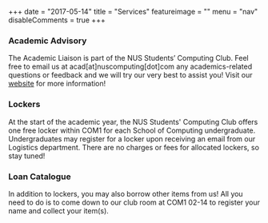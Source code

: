 +++
date = "2017-05-14"
title = "Services"
featureimage = ""
menu = "nav"
disableComments = true
+++

### Academic Advisory

The Academic Liaison is part of the NUS Students’ Computing Club. Feel free to email us at acad[at]nuscomputing[dot]com any academics-related questions or feedback and we will try our very best to assist you! Visit our [website](http://acad.nuscomputing.com/) for more information!

### Lockers

At the start of the academic year, the NUS Students' Computing Club offers one free locker within COM1 for each School of Computing undergraduate. Undergraduates may register for a locker upon receiving an email from our Logistics department. There are no charges or fees for allocated lockers, so stay tuned!

### Loan Catalogue

In addition to lockers, you may also borrow other items from us! All you need to do is to come down to our club room at COM1 02-14 to register your name and collect your item(s).
